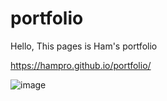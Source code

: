 # portfolio
Hello, This pages is Ham's portfolio

https://hampro.github.io/portfolio/

![image](https://user-images.githubusercontent.com/26731134/108625034-f1be7880-748b-11eb-8ec3-8805b37b2011.png)
